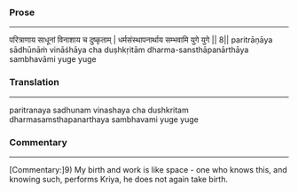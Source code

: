 ### Prose 
 --- 
परित्राणाय साधूनां विनाशाय च दुष्कृताम् |
धर्मसंस्थापनार्थाय सम्भवामि युगे युगे || 8||
paritrāṇāya sādhūnāṁ vināśhāya cha duṣhkṛitām
dharma-sansthāpanārthāya sambhavāmi yuge yuge

### Translation 
 --- 
paritranaya sadhunam vinashaya cha dushkritam dharmasamsthapanarthaya sambhavami yuge yuge

### Commentary 
 --- 
[Commentary:]9) My birth and work is like space - one who knows this, and knowing such, performs Kriya, he does not again take birth.